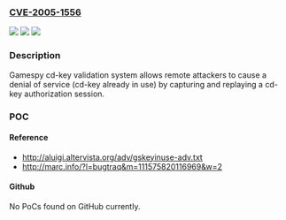 ### [CVE-2005-1556](https://cve.mitre.org/cgi-bin/cvename.cgi?name=CVE-2005-1556)
![](https://img.shields.io/static/v1?label=Product&message=n%2Fa&color=blue)
![](https://img.shields.io/static/v1?label=Version&message=n%2Fa&color=blue)
![](https://img.shields.io/static/v1?label=Vulnerability&message=n%2Fa&color=brighgreen)

### Description

Gamespy cd-key validation system allows remote attackers to cause a denial of service (cd-key already in use) by capturing and replaying a cd-key authorization session.

### POC

#### Reference
- http://aluigi.altervista.org/adv/gskeyinuse-adv.txt
- http://marc.info/?l=bugtraq&m=111575820116969&w=2

#### Github
No PoCs found on GitHub currently.

